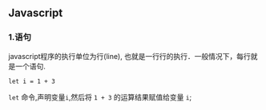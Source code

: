 ## Javascript

### 1.语句
javascript程序的执行单位为行(line), 也就是一行行的执行．一般情况下，每行就是一个语句.

```
let i = 1 + 3
```
`let` 命令,声明变量`i`,然后将 `1 + 3` 的运算结果赋值给变量 `i`;